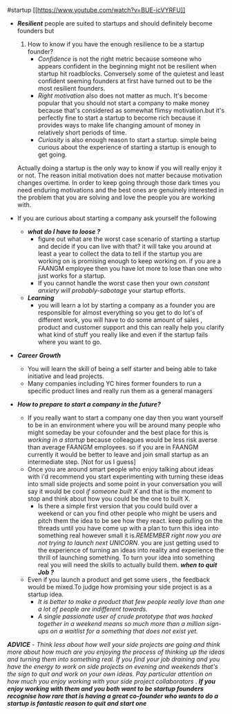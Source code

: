 #startup
[[https://www.youtube.com/watch?v=BUE-icVYRFU]]

- ***Resilient*** people are suited to startups and should definitely become founders but
	1. How to know if you have the enough resilience to be a startup founder?
		- *Confidence* is not the right metric because someone who appears confident in the beginning might not be resilient when startup hit roadblocks. Conversely some of the quietest and least confident seeming founders at first have turned out to be the most resilient founders.
		- *Right motivation* also does not matter as much. It's become popular that you should not start a company to make money because that's considered as somewhat flimsy motivation.but it's perfectly fine to start a startup to become rich because it provides ways to make life changing amount of money in relatively short periods of time.
		- *Curiosity* is also enough reason to start a startup. simple being curious about the experience of starting a startup is enough to get going.

	 Actually doing a startup is the only way to know if you will really enjoy it or not. The reason initial motivation does not matter because motivation changes overtime. In order to keep going through those dark times you need enduring motivations and the best ones are genuinely interested in the problem that you are solving and love the people you are working with.   

- If you are curious about starting a company ask yourself the following
	- ***what do I have to loose ?***
		- figure out what are the worst case scenario of starting a startup and decide if you can live with that? it will take you around at least a year to collect the data to tell if the startup you are working on is promising enough to keep working on. if you are a FAANGM employee then you have lot more to lose than one who just works for a startup.
		- If you cannot handle the worst case then your own *constant anxiety will probably-sabotage* your startup efforts.
	- ***Learning*** 
		- you will learn a lot by starting a company as a founder you are responsible for almost everything so you get to do lot's of different work, you will have to do some amount of sales , product and customer support and this can really help you clarify what kind of stuff you really like and even if the startup fails where you want to go. 

- ***Career Growth***
	- You will learn the skill of being a self starter and being able to take initiative and   lead projects.
	- Many companies including YC hires former founders to run a specific product lines and really run them as a general managers 

- ***How to prepare to start a company in the future?***
	- If you really want to start a company one day then you want yourself to be in an environment where  you will be around many people who might someday be your cofounder and the best place for this is *working in a startup* because colleagues would be less risk averse than average FAANGM employees. so if you are in FAANGM currently it would be better to leave and join small startup as an intermediate step. [Not for us I guess] 
	- Once you are around smart people  who enjoy talking about ideas with i'd recommend you start experimenting with turning these ideas into small side projects and some point in your conversation you will say it would be cool *if someone built X* and that is the moment to stop and think about how you could be the one to built X. 
		- Is there a simple first version that you could build over a weekend or can you find other people who might be users and pitch them the idea to be see how they react. keep pulling on the threads until you have come up with a plan to turn this idea into something real however small it is.*REMEMBER right now you are not trying to launch next UNICORN*. you are just getting used to the experience of turning an ideas into reality and experience the thrill of launching something. To turn your idea into something real you will need the skills to actually build them.
 ***when to quit Job ?***
	- Even if you launch a product and get some users , the feedback would be mixed.To judge how promising your side project is as a startup idea.
		- *It is better to make a product that few people really love than one a lot of people are indifferent towards.*
		- *A single passionate user of crude prototype that was hacked together in a weekend means so much more than a million sign-ups on a waitlist for a something that does not exist yet.*

***ADVICE***
	- *Think less about how well your side projects are going and think more about how much are you enjoying the process of thinking up the ideas and turning them into something real. If you find your job draining and you have the energy to work on side projects on evening and weekends that's the sign to quit and work on your own ideas. Pay particular attention on how much you enjoy working with your side project collaborators* . ***If you enjoy working with them and you both want to be startup founders recognise how rare that is having a great co-founder who wants to do a startup is fantastic reason to quit and start one***
	
	
		

